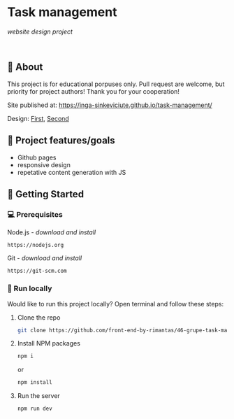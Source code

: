

# Task management

_website design project_

<br>

## 🌟 About

This project is for educational porpuses only. Pull request are welcome, but priority for project authors! Thank you for your cooperation!

Site published at: https://inga-sinkeviciute.github.io/task-management/

Design: [First](https://dribbble.com/shots/17246001/attachments/12352583?mode=media), [Second](https://dribbble.com/shots/14552329--Exploration-Task-Management-Dashboard/attachments/6241009?mode=media)

## 🎯 Project features/goals

- Github pages
- responsive design
- repetative content generation with JS

## 🧰 Getting Started

### 💻 Prerequisites

Node.js - _download and install_

```
https://nodejs.org
```

Git - _download and install_

```
https://git-scm.com
```

### 🏃 Run locally

Would like to run this project locally? Open terminal and follow these steps:

1. Clone the repo
   ```sh
   git clone https://github.com/front-end-by-rimantas/46-grupe-task-management.git
   ```
2. Install NPM packages
   ```sh
   npm i
   ```
   or
   ```sh
   npm install
   ```
3. Run the server
   ```sh
   npm run dev
   ```
